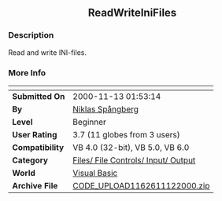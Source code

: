 ﻿<div align="center">

## ReadWriteIniFiles


</div>

### Description

Read and write INI-files.
 
### More Info
 


<span>             |<span>
---                |---
**Submitted On**   |2000-11-13 01:53:14
**By**             |[Niklas Spångberg](https://github.com/Planet-Source-Code/PSCIndex/blob/master/ByAuthor/niklas-sp-ngberg.md)
**Level**          |Beginner
**User Rating**    |3.7 (11 globes from 3 users)
**Compatibility**  |VB 4\.0 \(32\-bit\), VB 5\.0, VB 6\.0
**Category**       |[Files/ File Controls/ Input/ Output](https://github.com/Planet-Source-Code/PSCIndex/blob/master/ByCategory/files-file-controls-input-output__1-3.md)
**World**          |[Visual Basic](https://github.com/Planet-Source-Code/PSCIndex/blob/master/ByWorld/visual-basic.md)
**Archive File**   |[CODE\_UPLOAD1162611122000\.zip](https://github.com/Planet-Source-Code/niklas-sp-ngberg-readwriteinifiles__1-12744/archive/master.zip)








